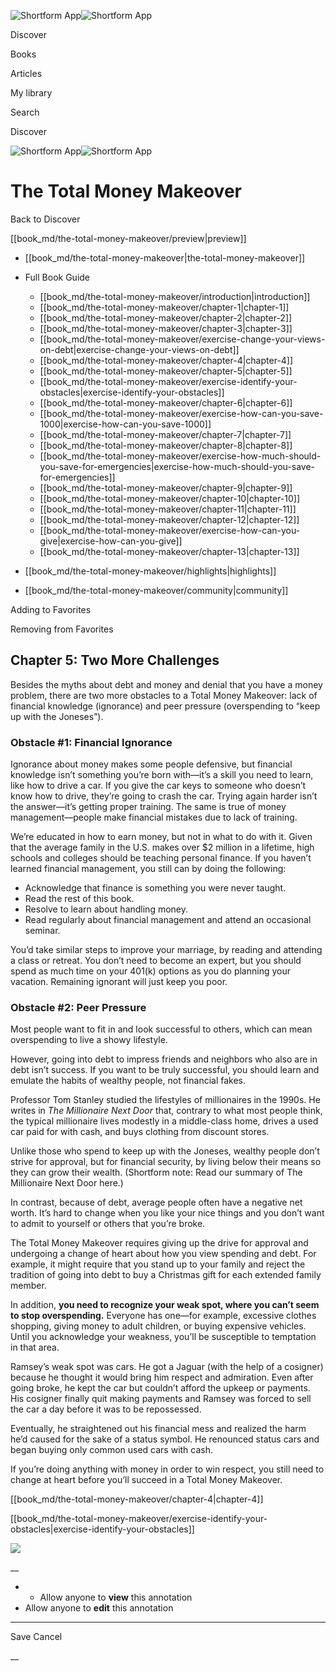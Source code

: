 ![Shortform App](/img/logo.36a2399e.svg)![Shortform App](/img/logo-dark.70c1b072.svg)

Discover

Books

Articles

My library

Search

Discover

![Shortform App](/img/logo.36a2399e.svg)![Shortform App](/img/logo-dark.70c1b072.svg)

# The Total Money Makeover

Back to Discover

[[book_md/the-total-money-makeover/preview|preview]]

  * [[book_md/the-total-money-makeover|the-total-money-makeover]]
  * Full Book Guide

    * [[book_md/the-total-money-makeover/introduction|introduction]]
    * [[book_md/the-total-money-makeover/chapter-1|chapter-1]]
    * [[book_md/the-total-money-makeover/chapter-2|chapter-2]]
    * [[book_md/the-total-money-makeover/chapter-3|chapter-3]]
    * [[book_md/the-total-money-makeover/exercise-change-your-views-on-debt|exercise-change-your-views-on-debt]]
    * [[book_md/the-total-money-makeover/chapter-4|chapter-4]]
    * [[book_md/the-total-money-makeover/chapter-5|chapter-5]]
    * [[book_md/the-total-money-makeover/exercise-identify-your-obstacles|exercise-identify-your-obstacles]]
    * [[book_md/the-total-money-makeover/chapter-6|chapter-6]]
    * [[book_md/the-total-money-makeover/exercise-how-can-you-save-1000|exercise-how-can-you-save-1000]]
    * [[book_md/the-total-money-makeover/chapter-7|chapter-7]]
    * [[book_md/the-total-money-makeover/chapter-8|chapter-8]]
    * [[book_md/the-total-money-makeover/exercise-how-much-should-you-save-for-emergencies|exercise-how-much-should-you-save-for-emergencies]]
    * [[book_md/the-total-money-makeover/chapter-9|chapter-9]]
    * [[book_md/the-total-money-makeover/chapter-10|chapter-10]]
    * [[book_md/the-total-money-makeover/chapter-11|chapter-11]]
    * [[book_md/the-total-money-makeover/chapter-12|chapter-12]]
    * [[book_md/the-total-money-makeover/exercise-how-can-you-give|exercise-how-can-you-give]]
    * [[book_md/the-total-money-makeover/chapter-13|chapter-13]]
  * [[book_md/the-total-money-makeover/highlights|highlights]]
  * [[book_md/the-total-money-makeover/community|community]]



Adding to Favorites 

Removing from Favorites 

## Chapter 5: Two More Challenges

Besides the myths about debt and money and denial that you have a money problem, there are two more obstacles to a Total Money Makeover: lack of financial knowledge (ignorance) and peer pressure (overspending to “keep up with the Joneses”).

### Obstacle #1: Financial Ignorance

Ignorance about money makes some people defensive, but financial knowledge isn’t something you’re born with—it’s a skill you need to learn, like how to drive a car. If you give the car keys to someone who doesn’t know how to drive, they’re going to crash the car. Trying again harder isn’t the answer—it’s getting proper training. The same is true of money management—people make financial mistakes due to lack of training.

We’re educated in how to earn money, but not in what to do with it. Given that the average family in the U.S. makes over $2 million in a lifetime, high schools and colleges should be teaching personal finance. If you haven’t learned financial management, you still can by doing the following:

  * Acknowledge that finance is something you were never taught.
  * Read the rest of this book.
  * Resolve to learn about handling money.
  * Read regularly about financial management and attend an occasional seminar.



You’d take similar steps to improve your marriage, by reading and attending a class or retreat. You don’t need to become an expert, but you should spend as much time on your 401(k) options as you do planning your vacation. Remaining ignorant will just keep you poor.

### Obstacle #2: Peer Pressure

Most people want to fit in and look successful to others, which can mean overspending to live a showy lifestyle.

However, going into debt to impress friends and neighbors who also are in debt isn’t success. If you want to be truly successful, you should learn and emulate the habits of wealthy people, not financial fakes.

Professor Tom Stanley studied the lifestyles of millionaires in the 1990s. He writes in _The Millionaire Next Door_ that, contrary to what most people think, the typical millionaire lives modestly in a middle-class home, drives a used car paid for with cash, and buys clothing from discount stores.

Unlike those who spend to keep up with the Joneses, wealthy people don’t strive for approval, but for financial security, by living below their means so they can grow their wealth. (Shortform note: Read our summary of The Millionaire Next Door here.)

In contrast, because of debt, average people often have a negative net worth. It’s hard to change when you like your nice things and you don’t want to admit to yourself or others that you’re broke.

The Total Money Makeover requires giving up the drive for approval and undergoing a change of heart about how you view spending and debt. For example, it might require that you stand up to your family and reject the tradition of going into debt to buy a Christmas gift for each extended family member.

In addition, **you need to recognize your weak spot, where you can’t seem to stop overspending.** Everyone has one—for example, excessive clothes shopping, giving money to adult children, or buying expensive vehicles. Until you acknowledge your weakness, you’ll be susceptible to temptation in that area.

Ramsey’s weak spot was cars. He got a Jaguar (with the help of a cosigner) because he thought it would bring him respect and admiration. Even after going broke, he kept the car but couldn’t afford the upkeep or payments. His cosigner finally quit making payments and Ramsey was forced to sell the car a day before it was to be repossessed.

Eventually, he straightened out his financial mess and realized the harm he’d caused for the sake of a status symbol. He renounced status cars and began buying only common used cars with cash.

If you’re doing anything with money in order to win respect, you still need to change at heart before you’ll succeed in a Total Money Makeover.

[[book_md/the-total-money-makeover/chapter-4|chapter-4]]

[[book_md/the-total-money-makeover/exercise-identify-your-obstacles|exercise-identify-your-obstacles]]

![](https://bat.bing.com/action/0?ti=56018282&Ver=2&mid=74e4f79f-e35e-43ee-b3c1-f93e74a67a8b&sid=1711133063fa11eebdec89a8b8ae3bbc&vid=171147a063fa11eea7440fcfeb230d96&vids=0&msclkid=N&pi=0&lg=en-US&sw=800&sh=600&sc=24&nwd=1&tl=Shortform%20%7C%20Book&p=https%3A%2F%2Fwww.shortform.com%2Fapp%2Fbook%2Fthe-total-money-makeover%2Fchapter-5&r=&lt=376&evt=pageLoad&sv=1&rn=164070)

__

  *   * Allow anyone to **view** this annotation
  * Allow anyone to **edit** this annotation



* * *

Save Cancel

__



